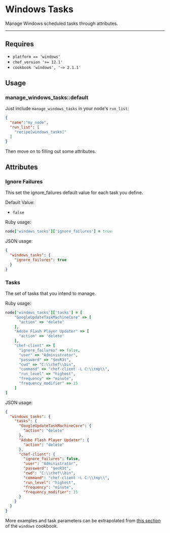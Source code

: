 # Windows Tasks

Manage Windows scheduled tasks through attributes.

---

## Requires

* `platform == 'windows'`
* `chef_version '>= 12.1'`
* `cookbook 'windows', '~> 2.1.1'`

## Usage

### manage_windows_tasks::default

Just include `manage_windows_tasks` in your node's `run_list`:

```json
{
  "name":"my_node",
  "run_list": [
    "recipe[windows_tasks]"
  ]
}
```

Then move on to filling out some attributes.

## Attributes

### Ignore Failures

This set the ignore_failures default value for each task you define.

Default Value: 

- `false`

Ruby usage:

```ruby
node['windows_tasks']['ignore_failures'] = true
```

JSON usage:

```json
{
  "windows_tasks": {
    "ignore_failures": true
  }
}
```

### Tasks

The set of tasks that you intend to manage.

Ruby usage:

```ruby
node['windows_tasks']['tasks'] = [
    "GoogleUpdateTaskMachineCore" => [
      "action" => 'delete'
    ],
    "Adobe Flash Player Updater" => [
      "action" => 'delete'
    ],
    "chef-client" => [
      "ignore_failures" => false,
      "user" => "Administrator",
      "password" => "$ecR3t",
      "cwd" => "C:\\chef\\bin",
      "command" => "chef-client -L C:\\tmp\\",
      "run_level" => "highest",
      "frequency" => "minute",
      "frequency_modifier" => 15
    ]
]
```

JSON usage:

```json
{
  "windows_tasks": {
    "tasks": {
      "GoogleUpdateTaskMachineCore": {
        "action": "delete"
      },
      "Adobe Flash Player Updater": {
        "action": "delete"
      },
      "chef-client": {
        "ignore_failures": false,
        "user": "Administrator",
        "password": "$ecR3t",
        "cwd": "C:\\chef\\bin",
        "command": "chef-client -L C:\\tmp\\",
        "run_level": "highest",
        "frequency": "minute",
        "frequency_modifier": 15
      }
    }
  }
}
```

More examples and task parameters can be extrapolated from [this section](https://supermarket.chef.io/cookbooks/windows/versions/2.1.1/#windows_task) of the `windows` cookbook.